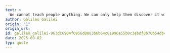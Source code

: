 ```yaml
---
text: >
  We cannot teach people anything. We can only help them discover it within themselves.
author: Galileo Galilei
origin: "1"
origin_url: 
id: galileo_galilei-963dc6904f0956d8883b6b64c81996e55b0c3ebdf8b70b54db45f027079407fc
date: 2025-09-02
typ: quote
---
```

